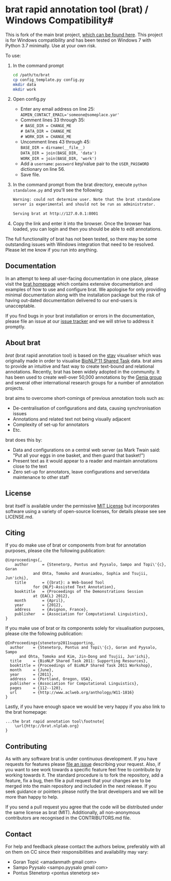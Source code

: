 # brat rapid annotation tool (brat) / Windows Compatibility#

This is fork of the main brat project, [which can be found here](https://github.com/nlplab/brat). This project is for Windows compatibility and has been tested on Windows 7 with Python 3.7 minimally. Use at your own risk.

To use:

1. In the command prompt  

    ``` sh
    cd /path/to/brat
    cp config_template.py config.py
    mkdir data
    mkdir work
    ```

2. Open config.py
    * Enter any email address on line 25:  
      `ADMIN_CONTACT_EMAIL='someone@someplace.yar'`
    * Comment lines 33 through 35:  
      `# BASE_DIR = CHANGE_ME`  
      `# DATA_DIR = CHANGE_ME`  
      `# WORK_DIR = CHANGE_ME`
    * Uncomment lines 43 through 45:  
      `BASE_DIR = dirname(__file__)`  
      `DATA_DIR = join(BASE_DIR, 'data')`  
      `WORK_DIR = join(BASE_DIR, 'work')`
    * Add a `username`: `password` key/value pair to the `USER_PASSWORD` dictionary on line 56.
    * Save file.
3. In the command prompt from the brat directory, execute `python standalone.py` and you'll see the following:  

    ``` sh
    Warning: could not determine user. Note that the brat standalone
    server is experimental and should not be run as administrator.

    Serving brat at http://127.0.0.1:8001
    ```

4. Copy the link and enter it into the browser. Once the browser has loaded, you can login and then you should be able to edit annotations.

The full functionality of brat has not been tested, so there may be some outstanding issues with Windows integration that need to be resolved. Please let me know if you run into anything.

## Documentation ##

In an attempt to keep all user-facing documentation in one place, please visit
the [brat homepage][brat] which contains extensive documentation and examples
of how to use and configure brat. We apologise for only providing minimal
documentation along with the installation package but the risk of having
out-dated documentation delivered to our end-users is unacceptable.

If you find bugs in your brat installation or errors in the documentation,
please file an issue at our [issue tracker][brat_issues] and we will strive to
address it promptly.

[brat]:         http://brat.nlplab.org
[brat_issues]:  https://github.com/nlplab/brat/issues

## About brat ##

*brat* (brat rapid annotation tool) is based on the [stav][stav] visualiser
which was originally made in order to visualise
[BioNLP'11 Shared Task][bionlp_2011_st] data. brat aims to provide an
intuitive and fast way to create text-bound and relational annotations.
Recently, brat has been widely adopted in the community. It has been used to
create well-over 50,000 annotations by the [Genia group][genia] and several
other international research groups for a number of annotation projects.

[stav]:             https://github.com/nlplab/stav/
[bionlp_2011_st]:   http://2011.bionlp-st.org/
[genia]:            http://www.geniaproject.org/

brat aims to overcome short-comings of previous annotation tools such as:

* De-centralisation of configurations and data, causing synchronisation issues
* Annotations and related text not being visually adjacent
* Complexity of set-up for annotators
* Etc.

brat does this by:

* Data and configurations on a central web server (as Mark Twain said:
    "Put all your eggs in one basket, and then guard that basket!")
* Present text as it would appear to a reader and maintain annotations close
    to the text
* Zero set-up for annotators, leave configurations and server/data maintenance
    to other staff

## License ##

brat itself is available under the permissive [MIT License][mit] but
incorporates software using a variety of open-source licenses, for details
please see see LICENSE.md.

[mit]:  http://opensource.org/licenses/MIT

## Citing ##

If you do make use of brat or components from brat for annotation purposes,
please cite the following publication:

    @inproceedings{,
        author      = {Stenetorp, Pontus and Pyysalo, Sampo and Topi\'{c}, Goran
                and Ohta, Tomoko and Ananiadou, Sophia and Tsujii, Jun'ichi},
        title       = {{brat}: a Web-based Tool
                for {NLP}-Assisted Text Annotation},
        booktitle   = {Proceedings of the Demonstrations Session
                at {EACL} 2012},
        month       = {April},
        year        = {2012},
        address     = {Avignon, France},
        publisher   = {Association for Computational Linguistics},
    }

If you make use of brat or its components solely for visualisation purposes,
please cite the following publication:

    @InProceedings{stenetorp2011supporting,
      author    = {Stenetorp, Pontus and Topi\'{c}, Goran and Pyysalo, Sampo
          and Ohta, Tomoko and Kim, Jin-Dong and Tsujii, Jun'ichi},
      title     = {BioNLP Shared Task 2011: Supporting Resources},
      booktitle = {Proceedings of BioNLP Shared Task 2011 Workshop},
      month     = {June},
      year      = {2011},
      address   = {Portland, Oregon, USA},
      publisher = {Association for Computational Linguistics},
      pages     = {112--120},
      url       = {http://www.aclweb.org/anthology/W11-1816}
    }

Lastly, if you have enough space we would be very happy if you also link to
the brat homepage:

    ...the brat rapid annotation tool\footnote{
        \url{http://brat.nlplab.org}
    }

## Contributing ##

As with any software brat is under continuous development. If you have
requests for features please [file an issue][brat_issues] describing your
request. Also, if you want to see work towards a specific feature feel free to
contribute by working towards it. The standard procedure is to fork the
repository, add a feature, fix a bug, then file a pull request that your
changes are to be merged into the main repository and included in the next
release. If you seek guidance or pointers please notify the brat developers
and we will be more than happy to help.

If you send a pull request you agree that the code will be distributed under
the same license as brat (MIT). Additionally, all non-anonymous contributors
are recognised in the CONTRIBUTORS.md file.

## Contact ##

For help and feedback please contact the authors below, preferably with all on
them on CC since their responsibilities and availability may vary:

* Goran Topić       &lt;amadanmath gmail com&gt;
* Sampo Pyysalo     &lt;sampo.pyysalo gmail com&gt;
* Pontus Stenetorp  &lt;pontus stenetorp se&gt;

